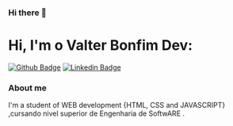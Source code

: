 ### Hi there 👋
# Hi, I'm  o Valter Bonfim Dev:

[![Github Badge](https://img.shields.io/badge/-Github-000?style=flat-square&logo=Github&logoColor=white&link=https://github.com/Valterbonfim)]( https://github.com/Valterbonfim/valterbonfim)
[![Linkedin Badge](https://img.shields.io/badge/-LinkedIn-blue?style=flat-square&logo=Linkedin&logoColor=white&link=https://www.linkedin.com/in/valterbonfim/)](https://www.linkedin.com/in/valter-bonfim-071b64142///)

### About me
I'm a student of WEB development {HTML, CSS and JAVASCRIPT} ,cursando nivel superior  de Engenharia de SoftwARE .
